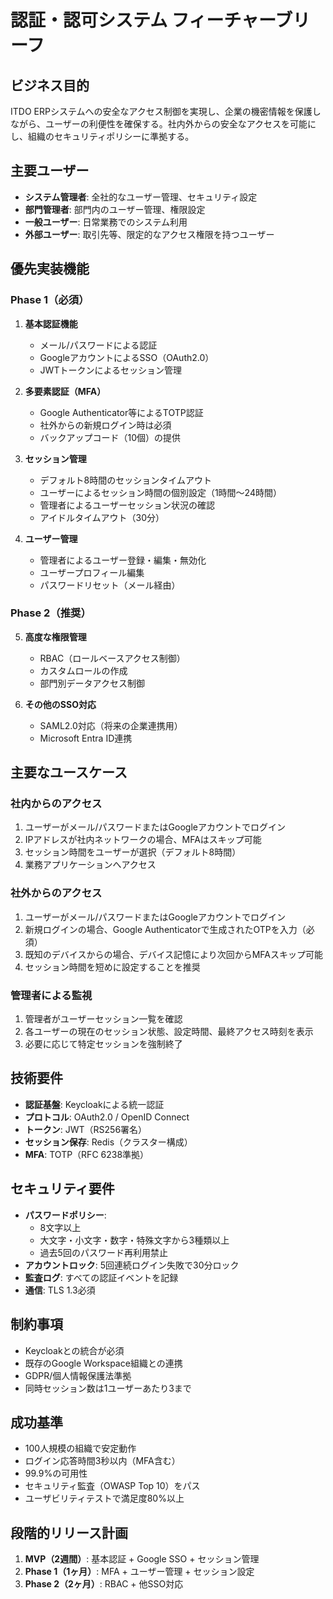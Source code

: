 # 認証・認可システム フィーチャーブリーフ

## ビジネス目的
ITDO ERPシステムへの安全なアクセス制御を実現し、企業の機密情報を保護しながら、ユーザーの利便性を確保する。社内外からの安全なアクセスを可能にし、組織のセキュリティポリシーに準拠する。

## 主要ユーザー
- **システム管理者**: 全社的なユーザー管理、セキュリティ設定
- **部門管理者**: 部門内のユーザー管理、権限設定
- **一般ユーザー**: 日常業務でのシステム利用
- **外部ユーザー**: 取引先等、限定的なアクセス権限を持つユーザー

## 優先実装機能

### Phase 1（必須）
1. **基本認証機能**
   - メール/パスワードによる認証
   - GoogleアカウントによるSSO（OAuth2.0）
   - JWTトークンによるセッション管理

2. **多要素認証（MFA）**
   - Google Authenticator等によるTOTP認証
   - 社外からの新規ログイン時は必須
   - バックアップコード（10個）の提供

3. **セッション管理**
   - デフォルト8時間のセッションタイムアウト
   - ユーザーによるセッション時間の個別設定（1時間〜24時間）
   - 管理者によるユーザーセッション状況の確認
   - アイドルタイムアウト（30分）

4. **ユーザー管理**
   - 管理者によるユーザー登録・編集・無効化
   - ユーザープロフィール編集
   - パスワードリセット（メール経由）

### Phase 2（推奨）
5. **高度な権限管理**
   - RBAC（ロールベースアクセス制御）
   - カスタムロールの作成
   - 部門別データアクセス制御

6. **その他のSSO対応**
   - SAML2.0対応（将来の企業連携用）
   - Microsoft Entra ID連携

## 主要なユースケース

### 社内からのアクセス
1. ユーザーがメール/パスワードまたはGoogleアカウントでログイン
2. IPアドレスが社内ネットワークの場合、MFAはスキップ可能
3. セッション時間をユーザーが選択（デフォルト8時間）
4. 業務アプリケーションへアクセス

### 社外からのアクセス
1. ユーザーがメール/パスワードまたはGoogleアカウントでログイン
2. 新規ログインの場合、Google Authenticatorで生成されたOTPを入力（必須）
3. 既知のデバイスからの場合、デバイス記憶により次回からMFAスキップ可能
4. セッション時間を短めに設定することを推奨

### 管理者による監視
1. 管理者がユーザーセッション一覧を確認
2. 各ユーザーの現在のセッション状態、設定時間、最終アクセス時刻を表示
3. 必要に応じて特定セッションを強制終了

## 技術要件
- **認証基盤**: Keycloakによる統一認証
- **プロトコル**: OAuth2.0 / OpenID Connect
- **トークン**: JWT（RS256署名）
- **セッション保存**: Redis（クラスター構成）
- **MFA**: TOTP（RFC 6238準拠）

## セキュリティ要件
- **パスワードポリシー**: 
  - 8文字以上
  - 大文字・小文字・数字・特殊文字から3種類以上
  - 過去5回のパスワード再利用禁止
- **アカウントロック**: 5回連続ログイン失敗で30分ロック
- **監査ログ**: すべての認証イベントを記録
- **通信**: TLS 1.3必須

## 制約事項
- Keycloakとの統合が必須
- 既存のGoogle Workspace組織との連携
- GDPR/個人情報保護法準拠
- 同時セッション数は1ユーザーあたり3まで

## 成功基準
- 100人規模の組織で安定動作
- ログイン応答時間3秒以内（MFA含む）
- 99.9%の可用性
- セキュリティ監査（OWASP Top 10）をパス
- ユーザビリティテストで満足度80%以上

## 段階的リリース計画
1. **MVP（2週間）**: 基本認証 + Google SSO + セッション管理
2. **Phase 1（1ヶ月）**: MFA + ユーザー管理 + セッション設定
3. **Phase 2（2ヶ月）**: RBAC + 他SSO対応